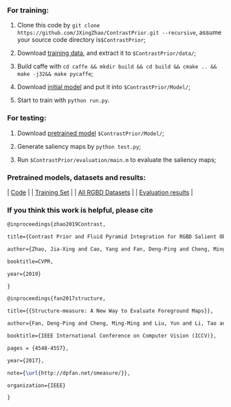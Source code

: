 ### For training:
1. Clone this code by `git clone https://github.com/JXingZhao/ContrastPrior.git --recursive`, assume your source code directory is`$ContrastPrior`;

2. Download [training data](https://drive.google.com/open?id=1dYjsTiLBsjfamVL0YNfahRx6z1rorm0q), and extract it to `$ContrastPrior/data/`;

3. Build caffe with `cd caffe && mkdir build && cd build && cmake .. && make -j32&& make pycaffe`;

4. Download [initial model](https://drive.google.com/open?id=19U7SfIWBIjrvkTO_75qrn64PvMfHAS8P) and put it
into `$ContrastPrior/Model/`;

5. Start to train with `python run.py`.

### For testing:
1. Download [pretrained model](https://drive.google.com/open?id=1rM2g5j3PNr3GAUe_8ii5uY5N5s47Zpp0) `$ContrastPrior/Model/`;

2. Generate saliency maps by `python test.py`; 

3. Run `$ContrastPrior/evaluation/main.m` to evaluate the saliency maps;


### Pretrained models, datasets and results:
| [Code](https://github.com/JXingZhao/ContrastPrior) |
| [Training Set](https://drive.google.com/open?id=1dYjsTiLBsjfamVL0YNfahRx6z1rorm0q)  |
| [All RGBD Datasets](http://mc.nankai.edu.cn/datasets/rgbd_saliency_datasets.zip)  |
| [Evaluation results](https://drive.google.com/open?id=17Fmngs0nxF0pEYFGTHAOA2C1akVegwg6)  |


### If you think this work is helpful, please cite
```latex
@inproceedings{zhao2019Contrast,

title={Contrast Prior and Fluid Pyramid Integration for RGBD Salient Object Detection},

author={Zhao, Jia-Xing and Cao, Yang and Fan, Deng-Ping and Cheng, Ming-Ming and Li, Xuan-Yi and Zhang, Le},

booktitle=CVPR,

year={2019}

}

@inproceedings{fan2017structure,

title={{Structure-measure: A New Way to Evaluate Foreground Maps}},

author={Fan, Deng-Ping and Cheng, Ming-Ming and Liu, Yun and Li, Tao and Borji, Ali},

booktitle={IEEE International Conference on Computer Vision (ICCV)},

pages = {4548-4557},

year={2017},

note={\url{http://dpfan.net/smeasure/}},

organization={IEEE}

}
```




